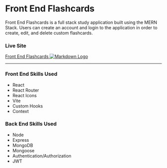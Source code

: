 # Front End Flashcards

Front End Flashcards is a full stack study application built using the MERN Stack. Users can create an account and login to the application in order to create, edit, and delete custom flashcards.

### **Live Site**

[Front End Flashcards ![Markdown Logo](https://speranzadev.com/frontEndFlashcards.png)](https://front-endflashcards.netlify.app/)

---

### Front End Skills Used

- React
- React Router
- React Icons
- Vite
- Custom Hooks
- Context

### Back End Skills Used

- Node
- Express
- MongoDB
- Mongoose
- Authentication/Authorization
- JWT
